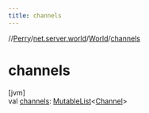 ```yaml
---
title: channels
---
```

//[Perry](../../../index.html)/[net.server.world](../index.html)/[World](index.html)/[channels](channels.html)



# channels



[jvm]\
val [channels](channels.html): [MutableList](https://kotlinlang.org/api/latest/jvm/stdlib/kotlin.collections/-mutable-list/index.html)<[Channel](../../net.server.channel/-channel/index.html)>




